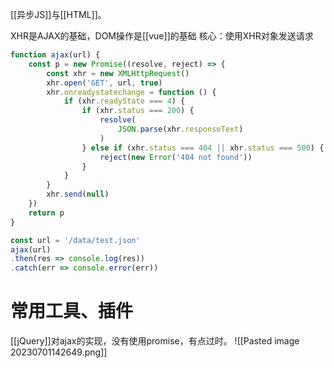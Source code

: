 [[异步JS]]与[[HTML]]。

XHR是AJAX的基础，DOM操作是[[vue]]的基础
核心：使用XHR对象发送请求
```js
function ajax(url) {
    const p = new Promise((resolve, reject) => {
        const xhr = new XMLHttpRequest()
        xhr.open('GET', url, true)
        xhr.onreadystatechange = function () {
            if (xhr.readyState === 4) {
                if (xhr.status === 200) {
                    resolve(
                        JSON.parse(xhr.responseText)
                    )
                } else if (xhr.status === 404 || xhr.status === 500) {
                    reject(new Error('404 not found'))
                }
            }
        }
        xhr.send(null)
    })
    return p
}

const url = '/data/test.json'
ajax(url)
.then(res => console.log(res))
.catch(err => console.error(err))
```

# 常用工具、插件
[[jQuery]]对ajax的实现，没有使用promise，有点过时。
![[Pasted image 20230701142649.png]] 
